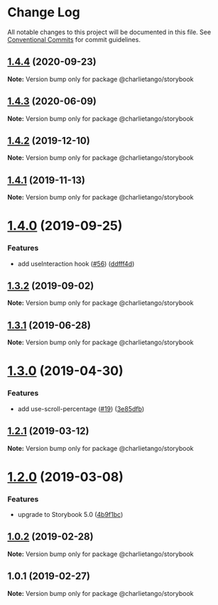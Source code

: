 # Change Log

All notable changes to this project will be documented in this file.
See [Conventional Commits](https://conventionalcommits.org) for commit guidelines.

## [1.4.4](https://github.com/charlie-tango/hooks/compare/@charlietango/storybook@1.4.3...@charlietango/storybook@1.4.4) (2020-09-23)

**Note:** Version bump only for package @charlietango/storybook

## [1.4.3](https://github.com/charlie-tango/hooks/compare/@charlietango/storybook@1.4.2...@charlietango/storybook@1.4.3) (2020-06-09)

**Note:** Version bump only for package @charlietango/storybook

## [1.4.2](https://github.com/charlie-tango/hooks/compare/@charlietango/storybook@1.4.1...@charlietango/storybook@1.4.2) (2019-12-10)

**Note:** Version bump only for package @charlietango/storybook

## [1.4.1](https://github.com/charlie-tango/hooks/compare/@charlietango/storybook@1.4.0...@charlietango/storybook@1.4.1) (2019-11-13)

**Note:** Version bump only for package @charlietango/storybook

# [1.4.0](https://github.com/charlie-tango/hooks/compare/@charlietango/storybook@1.3.2...@charlietango/storybook@1.4.0) (2019-09-25)

### Features

- add useInteraction hook ([#56](https://github.com/charlie-tango/hooks/issues/56)) ([ddfff4d](https://github.com/charlie-tango/hooks/commit/ddfff4d))

## [1.3.2](https://github.com/charlie-tango/hooks/compare/@charlietango/storybook@1.3.1...@charlietango/storybook@1.3.2) (2019-09-02)

**Note:** Version bump only for package @charlietango/storybook

## [1.3.1](https://github.com/charlie-tango/hooks/compare/@charlietango/storybook@1.3.0...@charlietango/storybook@1.3.1) (2019-06-28)

**Note:** Version bump only for package @charlietango/storybook

# [1.3.0](https://github.com/charlie-tango/hooks/compare/@charlietango/storybook@1.2.1...@charlietango/storybook@1.3.0) (2019-04-30)

### Features

- add use-scroll-percentage ([#19](https://github.com/charlie-tango/hooks/issues/19)) ([3e85dfb](https://github.com/charlie-tango/hooks/commit/3e85dfb))

## [1.2.1](https://github.com/charlie-tango/hooks/compare/@charlietango/storybook@1.2.0...@charlietango/storybook@1.2.1) (2019-03-12)

**Note:** Version bump only for package @charlietango/storybook

# [1.2.0](https://github.com/charlie-tango/hooks/compare/@charlietango/storybook@1.0.2...@charlietango/storybook@1.2.0) (2019-03-08)

### Features

- upgrade to Storybook 5.0 ([4b9f1bc](https://github.com/charlie-tango/hooks/commit/4b9f1bc))

## [1.0.2](https://github.com/charlie-tango/hooks/compare/@charlietango/storybook@1.0.1...@charlietango/storybook@1.0.2) (2019-02-28)

**Note:** Version bump only for package @charlietango/storybook

## 1.0.1 (2019-02-27)

**Note:** Version bump only for package @charlietango/storybook
